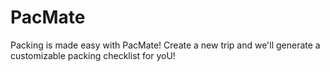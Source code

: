 # PacMate
Packing is made easy with PacMate! Create a new trip and we'll generate a customizable packing checklist for yoU!
